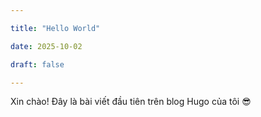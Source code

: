 ```yaml
---

title: "Hello World"

date: 2025-10-02

draft: false

---
```


Xin chào! Đây là bài viết đầu tiên trên blog Hugo của tôi 😎



